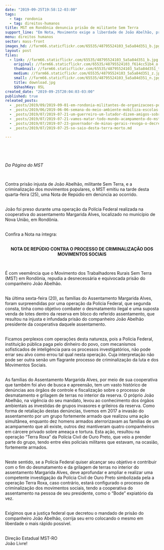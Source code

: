 ```yaml
---
date: "2019-09-25T19:58:12-03:00"
tags:
  - tag: rondonia
  - tag: direitos-humanos
title: MST em Rondônia denuncia prisão de militante Sem Terra
support_line: "Em Nota, Movimento exige a liberdade de João Abelhão, preso injustamente"
menu: direitos humanos
sector: mass-front
images_hd: //farm66.staticflickr.com/65535/48795524103_5a5a84d351_b.jpg
layout: post
files:
  - link: //farm66.staticflickr.com/65535/48795524103_5a5a84d351_b.jpg
    original: //farm66.staticflickr.com/65535/48795524103_f614cc51b4_o.jpg
    thumbnail: //farm66.staticflickr.com/65535/48795524103_5a5a84d351_t.jpg
    medium: //farm66.staticflickr.com/65535/48795524103_5a5a84d351_z.jpg
    small: //farm66.staticflickr.com/65535/48795524103_5a5a84d351_n.jpg
    title: download.jpg
    $$hashKey: 05L
created_date: "2019-09-25T20:04:03-03:00"
published: true
releated_posts:
  - _posts/2019/09/2019-09-01-em-rondonia-militantes-de-organizacoes-populares-se-formam-em-educacao-do-campo.md
  - _posts/2019/06/2019-06-06-semana-do-meio-ambiente-mobiliza-escolas-em-rondonia.md
  - _posts/2019/07/2019-07-21-um-guerreiro-um-lutador-dizem-amigos-sobre-sem-terra-atropelado-durante-ato.md
  - _posts/2019/07/2019-07-21-vamos-matar-todo-mundo-acampamento-do-mst-e-atacado-no-norte-de-minas.md
  - _posts/2019/07/2019-07-23-governador-de-minas-gerais-revoga-o-decreto-de-desapropriacao-da-antiga-usina-ariadnopolis.md
  - _posts/2019/07/2019-07-25-so-saio-desta-terra-morto.md

---
```

<p>&nbsp;</p>

<p>&nbsp;</p>

<p><em>Da P&aacute;gina do MST</em></p>

<p>&nbsp;</p>

<p>Contra pris&atilde;o injusta de Jo&atilde;o Abelh&atilde;o, militante Sem Terra, e a criminaliza&ccedil;&atilde;o dos movimentos populares, o MST emitiu na tarde desta quarta-feira (25), uma Nota de Rep&uacute;dio em den&uacute;ncia ao ocorrido.&nbsp;</p>

<p><br />
Jo&atilde;o foi preso durante uma opera&ccedil;&atilde;o da Pol&iacute;cia Federal&nbsp;realizada na cooperativa do assentamento Margarida Alves, localizado no munic&iacute;pio de Nova Uni&atilde;o, em Rond&ocirc;nia.</p>

<p><br />
Confira a Nota na &iacute;ntegra:</p>

<p style="text-align: center;"><br />
<strong>NOTA DE REP&Uacute;DIO CONTRA O PROCESSO DE CRIMINALIZA&Ccedil;&Atilde;O DOS MOVIMENTOS SOCIAIS</strong></p>

<p style="text-align: center;">&nbsp;</p>

<p>&Eacute; com veem&ecirc;ncia que o Movimento dos Trabalhadores Rurais Sem Terra (MST) em Rond&ocirc;nia, repudia a desnecess&aacute;ria e equivocada pris&atilde;o do companheiro Jo&atilde;o Abelh&atilde;o.&nbsp;</p>

<p><br />
Na &uacute;ltima sexta-feira (20), as fam&iacute;lias do Assentamento Margarida Alves, foram surpreendidas por uma opera&ccedil;&atilde;o da Pol&iacute;cia Federal, que segunda consta, tinha como objetivo combater o desmatamento ilegal e uma suposta venda de lotes dentro da reserva em bloco do referido assentamento, que resultou na injusta e infundada pris&atilde;o do companheiro Jo&atilde;o Abelh&atilde;o presidente da cooperativa daquele assentamento.</p>

<p><br />
Ficamos perplexos com opera&ccedil;&otilde;es desta natureza, pois a Pol&iacute;cia Federal, institui&ccedil;&atilde;o p&uacute;blica paga pelo dinheiro do povo, com mecanismos sofisticados de intelig&ecirc;ncia para os processos investigat&oacute;rios, n&atilde;o pode errar seu alvo como errou tal qual nesta opera&ccedil;&atilde;o. Cuja interpreta&ccedil;&atilde;o n&atilde;o pode ser outra sen&atilde;o um flagrante processo de criminaliza&ccedil;&atilde;o da luta e dos Movimentos Sociais.</p>

<p><br />
As fam&iacute;lias do Assentamento Margarida Alves, por meio de sua cooperativa que tamb&eacute;m foi alvo de busca e apreens&atilde;o, tem um vasto hist&oacute;rico de den&uacute;ncias aos &oacute;rg&atilde;os de controle e fiscaliza&ccedil;&atilde;o sobre o processo de desmatamento e grilagem de terras no interior da reserva. O pr&oacute;prio Jo&atilde;o Abelh&atilde;o, na vig&ecirc;ncia do seu mandato, levou ao conhecimento dos &oacute;rg&atilde;os ambientais as investidas de grupos invasores e grileiros da reserva. Como forma de retalia&ccedil;&atilde;o destas den&uacute;ncias, tivemos em 2017 a invas&atilde;o do assentamento por um grupo fortemente armado que realizou uma a&ccedil;&atilde;o simult&acirc;nea, enquanto dez homens armados aterrorizavam as fam&iacute;lias de um acampamento que ali existe, outros dez mantiveram quatro companheiros em c&aacute;rcere privado sobre amea&ccedil;a e tortura. Esta a&ccedil;&atilde;o, resultou na opera&ccedil;&atilde;o &ldquo;Terra Roxa&rdquo; da Pol&iacute;cia Civil de Ouro Preto, que veio a prender parte do grupo, tendo entre eles policiais militares que estavam, na ocasi&atilde;o, fortemente armados.</p>

<p><br />
Neste sentido, se a Pol&iacute;cia Federal quiser alcan&ccedil;ar seu objetivo e contribuir com o fim do desmatamento e da grilagem de terras no interior do assentamento Margarida Alves, deve aprofundar e ampliar e realizar uma competente investiga&ccedil;&atilde;o da Pol&iacute;cia Civil de Ouro Preto simbolizada pela a opera&ccedil;&atilde;o Terra Roxa, caso contr&aacute;rio, estar&aacute; configurado o processo de criminaliza&ccedil;&atilde;o dos movimentos sociais, tendo a cooperativa do assentamento na pessoa de seu presidente, como o &ldquo;Bode&rdquo; expiat&oacute;rio da vez.&nbsp;</p>

<p><br />
Exigimos que a justi&ccedil;a federal que decretou o mandado de pris&atilde;o do companheiro Jo&atilde;o Abelh&atilde;o, corrija seu erro colocando o mesmo em liberdade o mais r&aacute;pido poss&iacute;vel.&nbsp;</p>

<p><br />
Dire&ccedil;&atilde;o Estadual MST-RO<br />
Jo&atilde;o Livre!</p>

<p>&nbsp;</p>
